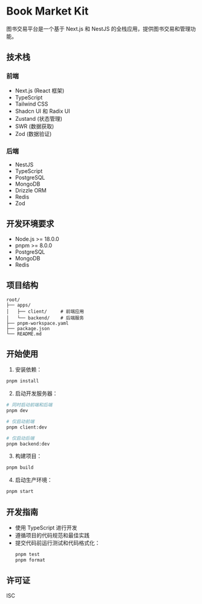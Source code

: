 # Book Market Kit

图书交易平台是一个基于 Next.js 和 NestJS 的全栈应用，提供图书交易和管理功能。

## 技术栈

### 前端
- Next.js (React 框架)
- TypeScript
- Tailwind CSS
- Shadcn UI 和 Radix UI
- Zustand (状态管理)
- SWR (数据获取)
- Zod (数据验证)

### 后端
- NestJS
- TypeScript
- PostgreSQL
- MongoDB
- Drizzle ORM
- Redis
- Zod

## 开发环境要求

- Node.js >= 18.0.0
- pnpm >= 8.0.0
- PostgreSQL
- MongoDB
- Redis

## 项目结构

```
root/
├── apps/
│   ├── client/     # 前端应用
│   └── backend/    # 后端服务
├── pnpm-workspace.yaml
├── package.json
└── README.md
```

## 开始使用

1. 安装依赖：
```bash
pnpm install
```

2. 启动开发服务器：
```bash
# 同时启动前端和后端
pnpm dev

# 仅启动前端
pnpm client:dev

# 仅启动后端
pnpm backend:dev
```

3. 构建项目：
```bash
pnpm build
```

4. 启动生产环境：
```bash
pnpm start
```

## 开发指南

- 使用 TypeScript 进行开发
- 遵循项目的代码规范和最佳实践
- 提交代码前运行测试和代码格式化：
  ```bash
  pnpm test
  pnpm format
  ```

## 许可证

ISC
